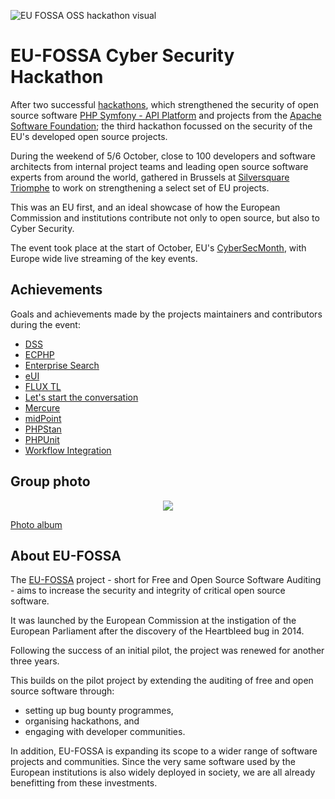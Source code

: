 ![EU FOSSA OSS hackathon visual](./assets/oss-hackathon-visual.png)

# EU-FOSSA Cyber Security Hackathon

After two successful [hackathons](https://eufossahackathon.bemyapp.com/), which strengthened the security of open source software [PHP Symfony - API Platform](https://eufossa.github.io/symfony-hackathon-2019/) and projects from the [Apache Software Foundation](https://eufossa.github.io/apache-hackathon-2019/); the third hackathon focussed on the security of the EU's developed open source projects.

During the weekend of 5/6 October, close to 100 developers and software architects from internal project teams and leading open source software experts from around the world, gathered in Brussels at [Silversquare Triomphe](https://silversquare.eu/location/triomphe/) to work on strengthening a select set of EU projects.

This was an EU first, and an ideal showcase of how the European Commission and institutions contribute not only to open source, but also to Cyber Security.

The event took place at the start of October, EU's [CyberSecMonth](https://cybersecuritymonth.eu/), with Europe wide live streaming of the key events.

## Achievements

Goals and achievements made by the projects maintainers and contributors during the event:

* [DSS](achievements/dss.md)
* [ECPHP](achievements/ecphp.md)
* [Enterprise Search](achievements/enterprise-search.md)
* [eUI](achievements/eui.md)
* [FLUX TL](achievements/flux-tl.md)
* [Let's start the conversation](achievements/conversation.md)
* [Mercure](achievements/mercure.md)
* [midPoint](achievements/midpoint.md)
* [PHPStan](achievements/phpstan.md)
* [PHPUnit](achievements/phpunit.md)
* [Workflow Integration](achievements/workflow-integration.md)

## Group photo

<p align="center"><img src="./assets/group-photo.jpg"/></p>

[Photo album](https://www.flickr.com/photos/bemyapp/albums/72157711187061438)

## About EU-FOSSA

The [EU-FOSSA](https://ec.europa.eu/info/departments/informatics/eu-fossa-2_en) project - short for Free and Open Source Software Auditing - aims to increase the security and integrity of critical open source software.

It was launched by the European Commission at the instigation of the European Parliament after the discovery of the Heartbleed bug in 2014.

Following the success of an initial pilot, the project was renewed for another three years.

This builds on the pilot project by extending the auditing of free and open source software through:

* setting up bug bounty programmes,
* organising hackathons, and
* engaging with developer communities.

In addition, EU-FOSSA is expanding its scope to a wider range of software projects and communities. Since the very same software used by the European institutions is also widely deployed in society, we are all already benefitting from these investments.
